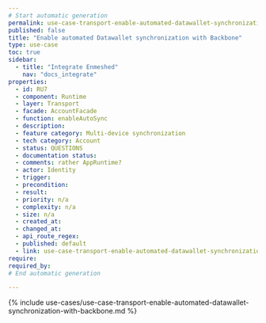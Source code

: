 ```yaml
---
# Start automatic generation
permalink: use-case-transport-enable-automated-datawallet-synchronization-with-backbone
published: false
title: "Enable automated Datawallet synchronization with Backbone"
type: use-case
toc: true
sidebar:
  - title: "Integrate Enmeshed"
    nav: "docs_integrate"
properties:
  - id: RU7
  - component: Runtime
  - layer: Transport
  - facade: AccountFacade
  - function: enableAutoSync
  - description:
  - feature category: Multi-device synchronization
  - tech category: Account
  - status: QUESTIONS
  - documentation status:
  - comments: rather AppRuntime?
  - actor: Identity
  - trigger:
  - precondition:
  - result:
  - priority: n/a
  - complexity: n/a
  - size: n/a
  - created_at:
  - changed_at:
  - api_route_regex:
  - published: default
  - link: use-case-transport-enable-automated-datawallet-synchronization-with-backbone
require:
required_by:
# End automatic generation

---
```


{% include use-cases/use-case-transport-enable-automated-datawallet-synchronization-with-backbone.md %}
